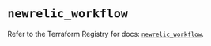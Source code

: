 # `newrelic_workflow`

Refer to the Terraform Registry for docs: [`newrelic_workflow`](https://registry.terraform.io/providers/newrelic/newrelic/3.37.1/docs/resources/workflow).

